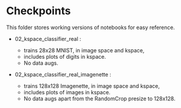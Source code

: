 # Checkpoints

This folder stores working versions of notebooks for easy reference.

- 02_kspace_classifier_real : 
	- trains 28x28 MNIST, in image space and kspace, 
	- includes plots of digits in kspace. 
	- No data augs.

- 02_kspace_classifier_real_imagenette : 
	- trains 128x128 Imagenette, in image space and kspace, 
	- includes plots of images in kspace. 
	- No data augs apart from the RandomCrop presize to 128x128.